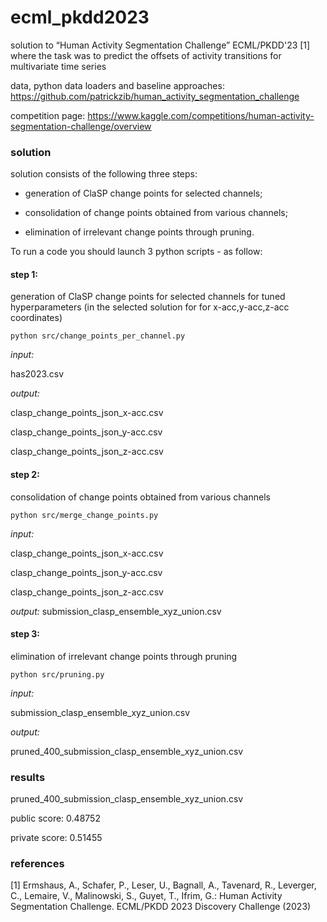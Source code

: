# ecml_pkdd2023


solution to “Human Activity Segmentation Challenge” ECML/PKDD'23 [1] where the task was to predict the offsets of activity transitions for multivariate time series


data, python data loaders and baseline approaches: https://github.com/patrickzib/human_activity_segmentation_challenge

competition page: https://www.kaggle.com/competitions/human-activity-segmentation-challenge/overview


### solution

solution consists of the following three steps:

- generation of ClaSP change points for selected channels;

- consolidation of change points obtained from various channels; 

- elimination of irrelevant change points through pruning.

  

To run a code you should launch 3 python scripts - as follow:

#### step 1:

generation of ClaSP change points for selected channels for tuned hyperparameters
(in the selected solution for for x-acc,y-acc,z-acc coordinates)

```
python src/change_points_per_channel.py
```


*input:*

has2023.csv

*output:*

clasp_change_points_json_x-acc.csv

clasp_change_points_json_y-acc.csv

clasp_change_points_json_z-acc.csv

#### step 2:

consolidation of change points obtained from various channels
```
python src/merge_change_points.py
```

*input:*

clasp_change_points_json_x-acc.csv

clasp_change_points_json_y-acc.csv

clasp_change_points_json_z-acc.csv

*output:*
submission_clasp_ensemble_xyz_union.csv

#### step 3:

elimination of irrelevant change points through pruning
```
python src/pruning.py
```


*input:*

submission_clasp_ensemble_xyz_union.csv

*output:*

pruned_400_submission_clasp_ensemble_xyz_union.csv



### results

pruned_400_submission_clasp_ensemble_xyz_union.csv 

public  score: 0.48752

private score: 0.51455


### references 
[1]  Ermshaus, A., Schafer, P., Leser, U., Bagnall, A., Tavenard, R., Leverger, C.,
Lemaire, V., Malinowski, S., Guyet, T., Ifrim, G.: Human Activity Segmentation
Challenge. ECML/PKDD 2023 Discovery Challenge (2023)

